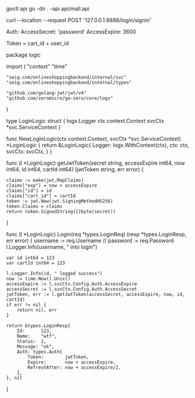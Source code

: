 
goctl api go -dir . -api api/mall.api

 curl --location --request POST '127.0.0.1:8888/login/signin'

Auth:
  AccessSecret: 'password'
  AccessExpire: 3600

 Token = cart_id + user_id




package logic

import (
	"context"
	"time"

	"seig.com/onlineshoppingbackend/internal/svc"
	"seig.com/onlineshoppingbackend/internal/types"

	"github.com/golang-jwt/jwt/v4"
	"github.com/zeromicro/go-zero/core/logx"
)

type LoginLogic struct {
	logx.Logger
	ctx    context.Context
	svcCtx *svc.ServiceContext
}

func NewLoginLogic(ctx context.Context, svcCtx *svc.ServiceContext) *LoginLogic {
	return &LoginLogic{
		Logger: logx.WithContext(ctx),
		ctx:    ctx,
		svcCtx: svcCtx,
	}
}

func (l *LoginLogic) getJwtToken(secret string, accessExpire int64, now int64, id int64, cartId int64) (jwtToken string, err error) {

	claims := make(jwt.MapClaims)
	claims["exp"] = now + accessExpire
	claims["id"] = id
	claims["cart_id"] = cartId
	token := jwt.New(jwt.SigningMethodHS256)
	token.Claims = claims
	return token.SignedString([]byte(secret))
}

func (l *LoginLogic) Login(req *types.LoginReq) (resp *types.LoginResp, err error) {
	username := req.Username
	// password := req.Password
	l.Logger.Info(username, " into login")

	var id int64 = 123
	var cartId int64 = 123

	l.Logger.Info(id, " logged success")
	now := time.Now().Unix()
	accessExpire := l.svcCtx.Config.Auth.AccessExpire
	accessSecret := l.svcCtx.Config.Auth.AccessSecret
	jwtToken, err := l.getJwtToken(accessSecret, accessExpire, now, id, cartId)
	if err != nil {
		return nil, err
	}

	return &types.LoginResp{
		Id:      123,
		Name:    "wtf",
		Status:  1,
		Message: "ok",
		Auth: types.Auth{
			Token:        jwtToken,
			Expire:       now + accessExpire,
			RefreshAfter: now + accessExpire/2,
		},
	}, nil
}
